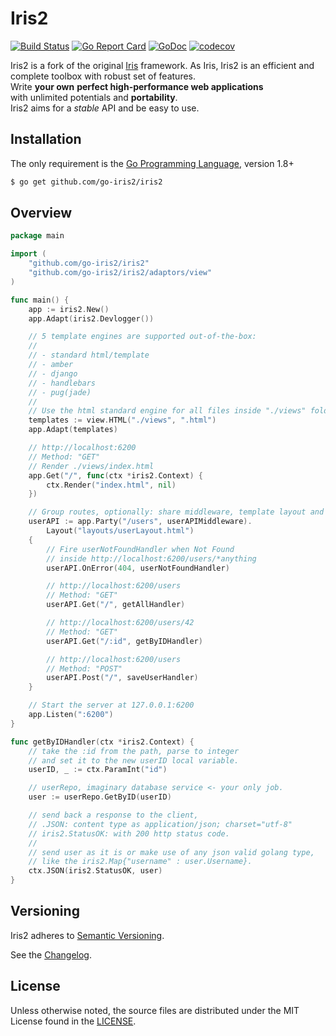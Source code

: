 Iris2
=====

[![Build Status](https://travis-ci.org/go-iris2/iris2.svg?branch=master)](https://travis-ci.org/go-iris2/iris2)
[![Go Report Card](https://goreportcard.com/badge/github.com/go-iris2/iris2)](https://goreportcard.com/report/github.com/go-iris2/iris2)
[![GoDoc](https://godoc.org/github.com/go-iris2/iris2?status.svg)](https://godoc.org/github.com/go-iris2/iris2)
[![codecov](https://codecov.io/gh/go-iris2/iris2/branch/master/graph/badge.svg)](https://codecov.io/gh/go-iris2/iris2)


Iris2 is a fork of the original [Iris](https://github.com/kataras/iris) framework. As Iris, Iris2 is an efficient and complete toolbox with robust set of features.<br/>Write <b>your own</b>
<b>perfect high-performance web applications</b> <br/>with unlimited potentials and <b>portability</b>.<br/>
Iris2 aims for a *stable* API and be easy to use.

Installation
------------

The only requirement is the [Go Programming Language](https://golang.org/dl/), version 1.8+

```bash
$ go get github.com/go-iris2/iris2
```


Overview
--------

```go
package main

import (
	"github.com/go-iris2/iris2"
	"github.com/go-iris2/iris2/adaptors/view"
)

func main() {
	app := iris2.New()
	app.Adapt(iris2.Devlogger())

	// 5 template engines are supported out-of-the-box:
	//
	// - standard html/template
	// - amber
	// - django
	// - handlebars
	// - pug(jade)
	//
	// Use the html standard engine for all files inside "./views" folder with extension ".html"
	templates := view.HTML("./views", ".html")
	app.Adapt(templates)

	// http://localhost:6200
	// Method: "GET"
	// Render ./views/index.html
	app.Get("/", func(ctx *iris2.Context) {
		ctx.Render("index.html", nil)
	})

	// Group routes, optionally: share middleware, template layout and custom http errors.
	userAPI := app.Party("/users", userAPIMiddleware).
		Layout("layouts/userLayout.html")
	{
		// Fire userNotFoundHandler when Not Found
		// inside http://localhost:6200/users/*anything
		userAPI.OnError(404, userNotFoundHandler)

		// http://localhost:6200/users
		// Method: "GET"
		userAPI.Get("/", getAllHandler)

		// http://localhost:6200/users/42
		// Method: "GET"
		userAPI.Get("/:id", getByIDHandler)

		// http://localhost:6200/users
		// Method: "POST"
		userAPI.Post("/", saveUserHandler)
	}

	// Start the server at 127.0.0.1:6200
	app.Listen(":6200")
}

func getByIDHandler(ctx *iris2.Context) {
	// take the :id from the path, parse to integer
	// and set it to the new userID local variable.
	userID, _ := ctx.ParamInt("id")

	// userRepo, imaginary database service <- your only job.
	user := userRepo.GetByID(userID)

	// send back a response to the client,
	// .JSON: content type as application/json; charset="utf-8"
	// iris2.StatusOK: with 200 http status code.
	//
	// send user as it is or make use of any json valid golang type,
	// like the iris2.Map{"username" : user.Username}.
	ctx.JSON(iris2.StatusOK, user)
}
```

Versioning
----------

Iris2 adheres to [Semantic Versioning](http://semver.org/).

See the [Changelog](CHANGELOG.md).

License
-------

Unless otherwise noted, the source files are distributed
under the MIT License found in the [LICENSE](LICENSE).
